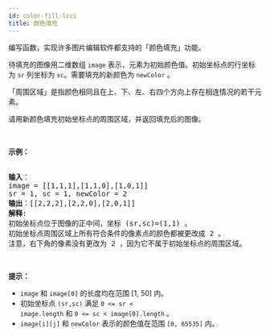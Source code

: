 ```yaml
---
id: color-fill-lcci
title: 颜色填充
---
```

编写函数，实现许多图片编辑软件都支持的「颜色填充」功能。

待填充的图像用二维数组 <code>image</code> 表示，元素为初始颜色值。初始坐标点的行坐标为 <code>sr</code> 列坐标为 <code>sc</code>。需要填充的新颜色为 <code>newColor</code> 。

「周围区域」是指颜色相同且在上、下、左、右四个方向上存在相连情况的若干元素。

请用新颜色填充初始坐标点的周围区域，并返回填充后的图像。

 

**示例：**


<pre><br/><strong>输入</strong>：<br/>image = [[1,1,1],[1,1,0],[1,0,1]] <br/>sr = 1, sc = 1, newColor = 2<br/><strong>输出</strong>：[[2,2,2],[2,2,0],[2,0,1]]<br/><strong>解释</strong>: <br/>初始坐标点位于图像的正中间，坐标 (sr,sc)=(1,1) 。<br/>初始坐标点周围区域上所有符合条件的像素点的颜色都被更改成 2 。<br/>注意，右下角的像素没有更改为 2 ，因为它不属于初始坐标点的周围区域。<br/></pre>

 

**提示：**


- <code>image</code> 和 <code>image[0]</code> 的长度均在范围 [1, 50] 内。
- 初始坐标点 <code>(sr,sc)</code> 满足 <code>0 &lt;= sr &lt; image.length</code> 和 <code>0 &lt;= sc &lt; image[0].length</code> 。
- <code>image[i][j]</code> 和 <code>newColor</code> 表示的颜色值在范围 <code>[0, 65535]</code> 内。
